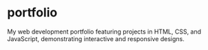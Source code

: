 # portfolio
My web development portfolio featuring projects in HTML, CSS, and JavaScript, demonstrating interactive and responsive designs.
